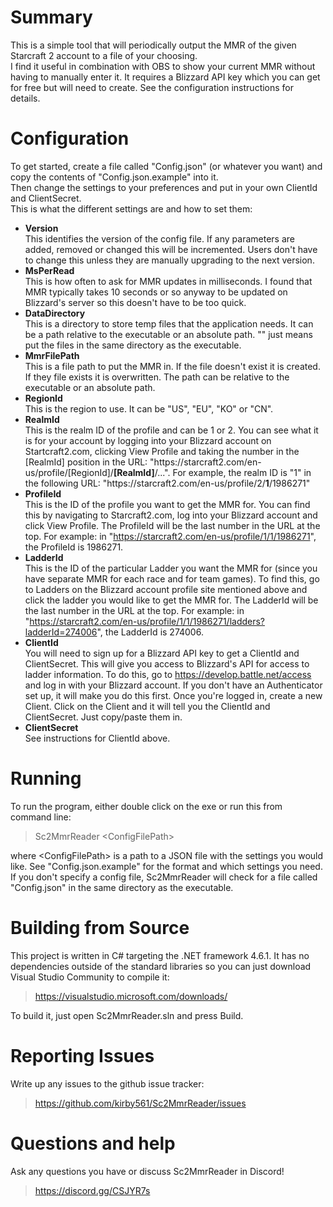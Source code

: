
# Summary
This is a simple tool that will periodically output the MMR of the given Starcraft 2 account to a file of your choosing.  
I find it useful in combination with OBS to show your current MMR without having to manually enter it.
It requires a Blizzard API key which you can get for free but will need to create.  See the configuration instructions for details.

# Configuration
To get started, create a file called "Config.json" (or whatever you want) and copy the contents of "Config.json.example" into it.  
Then change the settings to your preferences and put in your own ClientId and ClientSecret.  
This is what the different settings are and how to set them:  
* **Version**  
This identifies the version of the config file.  If any parameters are added, removed or changed this will be incremented.  Users don't have to change this unless they are manually upgrading to the next version.
* **MsPerRead**  
This is how often to ask for MMR updates in milliseconds.  I found that MMR typically takes 10 seconds or so anyway to be updated on Blizzard's server so this doesn't have to be too quick.
* **DataDirectory**  
This is a directory to store temp files that the application needs.  It can be a path relative to the executable or an absolute path.  "" just means put the files in the same directory as the executable.
* **MmrFilePath**  
This is a file path to put the MMR in.  If the file doesn't exist it is created.  If they file exists it is overwritten.  The path can be relative to the executable or an absolute path.
* **RegionId**  
This is the region to use.  It can be "US", "EU", "KO" or "CN".
* **RealmId**  
This is the realm ID of the profile and can be 1 or 2.  You can see what it is for your account by logging into your Blizzard account on Startcraft2.com, clicking View Profile and taking the number in the [RealmId] position in the URL: "ht<span>tps://starcraft2.com/en-us/profile/</span>[RegionId]/**[RealmId]**/...".  For example, the realm ID is "1" in the following URL: "ht<span>tps://starcraft2.com/en-us/profile/2/</span>**1**/1986271"
* **ProfileId**  
This is the ID of the profile you want to get the MMR for.  You can find this by navigating to Starcraft2.com, log into your Blizzard account and click View Profile. The ProfileId will be the last number in the URL at the top.  For example: in "https://starcraft2.com/en-us/profile/1/1/1986271", the ProfileId is 1986271.
* **LadderId**  
This is the ID of the particular Ladder you want the MMR for (since you have separate MMR for each race and for team games).  To find this, go to Ladders on the Blizzard account profile site mentioned above and click the ladder you would like to get the MMR for.  The LadderId will be the last number in the URL at the top.  For example: in "https://starcraft2.com/en-us/profile/1/1/1986271/ladders?ladderId=274006", the LadderId is 274006.
* **ClientId**  
You will need to sign up for a Blizzard API key to get a ClientId and ClientSecret.  This will give you access to Blizzard's API for access to ladder information.  To do this, go to https://develop.battle.net/access and log in with your Blizzard account.  If you don't have an Authenticator set up, it will make you do this first.  Once you're logged in, create a new Client.  Click on the Client and it will tell you the ClientId and ClientSecret.  Just copy/paste them in.
* **ClientSecret**  
See instructions for ClientId above.

# Running
To run the program, either double click on the exe or run this from command line:  
> Sc2MmrReader \<ConfigFilePath\>  

where \<ConfigFilePath\> is a path to a JSON file with the settings you would like.  See "Config.json.example" for the format and which settings you need.  
If you don't specify a config file, Sc2MmrReader will check for a file called "Config.json" in the same directory as the executable.  

# Building from Source
This project is written in C# targeting the .NET framework 4.6.1.  It has no dependencies outside of the standard libraries so you can just download Visual Studio Community to compile it:  
> https://visualstudio.microsoft.com/downloads/

To build it, just open Sc2MmrReader.sln and press Build.  

# Reporting Issues
Write up any issues to the github issue tracker:  
> https://github.com/kirby561/Sc2MmrReader/issues  

# Questions and help
Ask any questions you have or discuss Sc2MmrReader in Discord!  
> https://discord.gg/CSJYR7s
